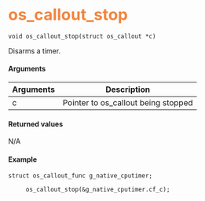 ## <font color="#F2853F" style="font-size:24pt"> os_callout_stop </font>


    void os_callout_stop(struct os_callout *c)


Disarms a timer.


#### Arguments

| Arguments | Description |
|-----------|-------------|
| c | Pointer to os_callout being stopped |


#### Returned values

N/A


#### Example



    struct os_callout_func g_native_cputimer;

         os_callout_stop(&g_native_cputimer.cf_c);



